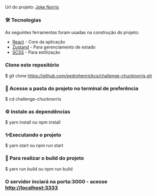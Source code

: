Url do projeto: [Joke Norris](https://pedrohenrickcs.github.io/challenge-chucknorris)

### 🛠 Tecnologias

As seguintes ferramentas foram usadas na construção do projeto:

- [React](https://pt-br.reactjs.org) - Core da aplicação
- [Zustand](https://github.com/pmndrs/zustand) - Para gerenciamento de estado
- [SCSS](https://sass-lang.com) - Para estilização

### Clone este repositório
$  git clone <https://github.com/pedrohenrickcs/challenge-chucknorris.git>

### 💢 Acesse a pasta do projeto no terminal de preferência
$ cd challenge-chucknorris

### ⚙ Instale as dependências
$ yarn install ou npm install

### ✨Executando o projeto
$ yarn start ou npm run start

### 🎁 Para realizar o build do projeto
$ yarn run build ou npm run build

### O servidor inciará na porta:3000 - acesse <http://localhost:3333> 